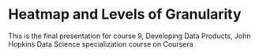 # Heatmap and Levels of Granularity

This is the final presentation for course 9, Developing Data Products, John Hopkins Data Science specialization course on Coursera
